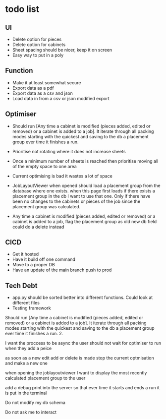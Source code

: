 # todo list

## UI

- Delete option for pieces
- Delete option for cabinets
- Sheet spacing should be nicer, keep it on screen
- Easy way to put in a poly

## Function

- Make it at least somewhat secure
- Export data as a pdf
- Export data as a csv and json
- Load data in from a csv or json modified export

## Optimiser

- Should run [Any time a cabinet is modified (pieces added, edited or removed) or a cabinet is added to a job]. It iterate through all packing modes starting with the quickest and saving to the db a placement group ever time it finishes a run.
- Prioritise not rotating where it does not increase sheets
- Once a minimum number of sheets is reached then prioritise moving all of the empty space to one area
- Current optimising is bad it wastes a lot of space

- JobLayoutViewer when opened should load a placement group from the database where one exists.
when this page first loads if there exists a placement group in the db I want to use that one. Only if there have been no changes to the cabinets or pieces of the job since the placement group was calculated.
- Any time a cabinet is modified (pieces added, edited or removed) or a cabinet is added to a job, flag the placement group as old new db field
could do a delete instead

## CICD

- Get it hosted
- Have it build off one command
- Move to a proper DB
- Have an update of the main branch push to prod

## Tech Debt

- app.py should be sorted better into different functions. Could look at different files
- Testing framework




Should run [Any time a cabinet is modified (pieces added, edited or removed) or a cabinet is added to a job]. It iterate through all packing modes starting with the quickest and saving to the db a placement group ever time it finishes a run.
2.

I want the proccess to be async the user should not wait for optimiser to run when they add a peice

as soon as a new edit add or delete is made stop the current optmisation and make a new one

when opening the joblayoutviewer I want to display the most recently calculated placement group to the user

add a debug print into the server so that ever time it starts and ends a run it is put in the terminal

Do not modify my db schema

Do not ask me to interact